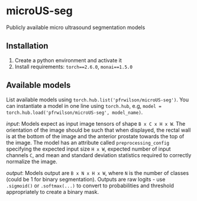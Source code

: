 # microUS-seg
Publicly available micro ultrasound segmentation models

## Installation
1. Create a python environment and activate it
2. Install requirements: `torch==2.6.0`, `monai==1.5.0`

## Available models
List available models using `torch.hub.list('pfrwilson/microUS-seg')`.
You can instantiate a model in one line using `torch.hub`, e.g, `model = torch.hub.load('pfrwilson/microUS-seg', model_name)`. 

_input_: Models expect as input image tensors of shape `B x C x H x W`. The orientation of the image should be such that when displayed, the rectal wall is at the bottom of the image and the anterior prostate towards the top of the image. The model has an attribute called `preprocessing_config` specifying the expected input size `H x W`, expected number of input channels `C`, and mean and standard deviation statistics required to correctly normalize the image. 

_output_: Models output are `B x N x H x W`, where `N` is the number of classes (could be 1 for binary segmentation). Outputs are raw logits - use `.sigmoid()` or `.softmax(...)` to convert to probabilities and threshold appropriately to create a binary mask.

